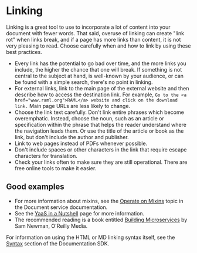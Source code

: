 # Linking

Linking is a great tool to use to incorporate a lot of content into your document with fewer words. That said, overuse of linking can create "link rot" when links break, and if a page has more links than content, it is not very pleasing to read. Choose carefully when and how to link by using these best practices.

- Every link has the potential to go bad over time, and the more links you include, the higher the chance that one will break. If something is not central to the subject at hand, is well-known by your audience, or can be found with a simple search, there's no point in linking.
- For external links, link to the main page of the external website and then describe how to access the destination link. For example, `Go to the <a href="www.raml.org">RAML</a> website and click on the download link.` Main page URLs are less likely to change.
- Choose the link text carefully. Don't link entire phrases which become overemphatic. Instead, choose the noun, such as an article or specification within the phrase that helps the reader understand where the navigation leads them. Or use the title of the article or book as the link, but don't include the author and publisher.
- Link to web pages instead of PDFs whenever possible.
- Don't include spaces or other characters in the link that require escape characters for translation.
- Check your links often to make sure they are still operational. There are free online tools to make it easier.

## Good examples

- For more information about mixins, see the <a href="/services/document/latest/index.html#OperateonMixins">Operate on Mixins</a> topic in the Document service documentation.
- See the <a href="/overview/yaasinanutshell/index.html">YaaS in a Nutshell</a> page for more information.
- The recommended reading is a book entitled <a href="http://shop.oreilly.com/product/0636920033158.do">Building Microservices</a> by Sam Newman, O'Reilly Media.

For information on using the HTML or MD linking syntax itself, see the <a href="/tools/documentationsdk/index.html#About">Syntax</a> section of the Documentation SDK.

